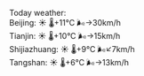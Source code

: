 Today weather:  
Beijing: ☀️   🌡️+11°C 🌬️→30km/h  
Tianjin: ☀️   🌡️+10°C 🌬️→15km/h  
Shijiazhuang: ☀️   🌡️+9°C 🌬️↙7km/h  
Tangshan: ☀️   🌡️+6°C 🌬️→13km/h  
